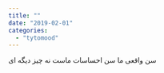 ```yaml
---
title: ""
date: "2019-02-01"
categories: 
  - "tytomood"
---
```


سن واقعی ما سن احساسات ماست نه چیز دیگه ای

